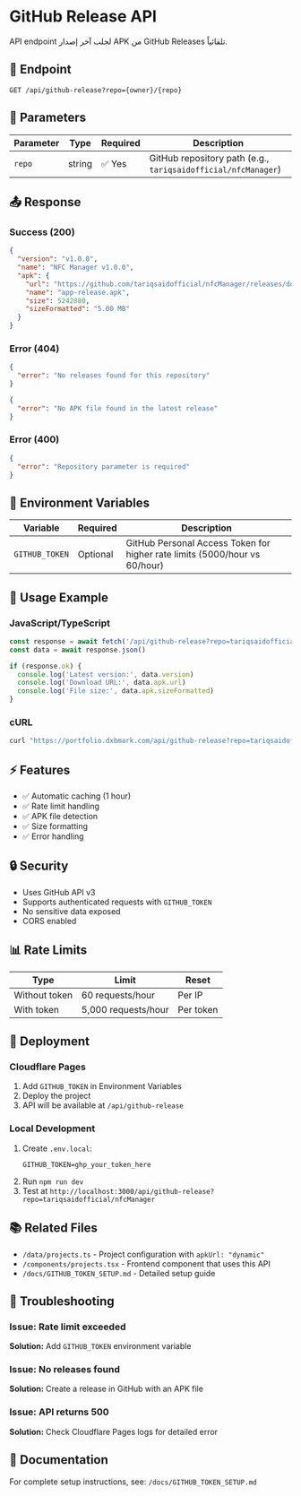 # GitHub Release API

API endpoint لجلب آخر إصدار APK من GitHub Releases تلقائياً.

## 📍 Endpoint

```
GET /api/github-release?repo={owner}/{repo}
```

## 🔧 Parameters

| Parameter | Type | Required | Description |
|-----------|------|----------|-------------|
| `repo` | string | ✅ Yes | GitHub repository path (e.g., `tariqsaidofficial/nfcManager`) |

## 📤 Response

### Success (200)
```json
{
  "version": "v1.0.0",
  "name": "NFC Manager v1.0.0",
  "apk": {
    "url": "https://github.com/tariqsaidofficial/nfcManager/releases/download/v1.0.0/app-release.apk",
    "name": "app-release.apk",
    "size": 5242880,
    "sizeFormatted": "5.00 MB"
  }
}
```

### Error (404)
```json
{
  "error": "No releases found for this repository"
}
```

```json
{
  "error": "No APK file found in the latest release"
}
```

### Error (400)
```json
{
  "error": "Repository parameter is required"
}
```

## 🔑 Environment Variables

| Variable | Required | Description |
|----------|----------|-------------|
| `GITHUB_TOKEN` | Optional | GitHub Personal Access Token for higher rate limits (5000/hour vs 60/hour) |

## 📝 Usage Example

### JavaScript/TypeScript
```typescript
const response = await fetch('/api/github-release?repo=tariqsaidofficial/nfcManager')
const data = await response.json()

if (response.ok) {
  console.log('Latest version:', data.version)
  console.log('Download URL:', data.apk.url)
  console.log('File size:', data.apk.sizeFormatted)
}
```

### cURL
```bash
curl "https://portfolio.dxbmark.com/api/github-release?repo=tariqsaidofficial/nfcManager"
```

## ⚡ Features

- ✅ Automatic caching (1 hour)
- ✅ Rate limit handling
- ✅ APK file detection
- ✅ Size formatting
- ✅ Error handling

## 🔒 Security

- Uses GitHub API v3
- Supports authenticated requests with `GITHUB_TOKEN`
- No sensitive data exposed
- CORS enabled

## 📊 Rate Limits

| Type | Limit | Reset |
|------|-------|-------|
| Without token | 60 requests/hour | Per IP |
| With token | 5,000 requests/hour | Per token |

## 🚀 Deployment

### Cloudflare Pages
1. Add `GITHUB_TOKEN` in Environment Variables
2. Deploy the project
3. API will be available at `/api/github-release`

### Local Development
1. Create `.env.local`:
   ```env
   GITHUB_TOKEN=ghp_your_token_here
   ```
2. Run `npm run dev`
3. Test at `http://localhost:3000/api/github-release?repo=tariqsaidofficial/nfcManager`

## 📚 Related Files

- `/data/projects.ts` - Project configuration with `apkUrl: "dynamic"`
- `/components/projects.tsx` - Frontend component that uses this API
- `/docs/GITHUB_TOKEN_SETUP.md` - Detailed setup guide

## 🐛 Troubleshooting

### Issue: Rate limit exceeded
**Solution:** Add `GITHUB_TOKEN` environment variable

### Issue: No releases found
**Solution:** Create a release in GitHub with an APK file

### Issue: API returns 500
**Solution:** Check Cloudflare Pages logs for detailed error

## 📖 Documentation

For complete setup instructions, see: `/docs/GITHUB_TOKEN_SETUP.md`
